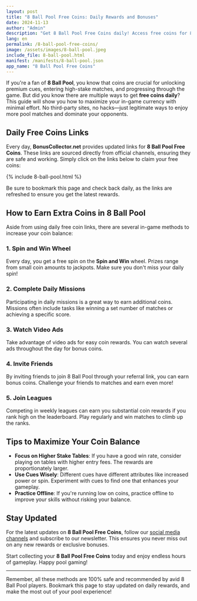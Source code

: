 ```yaml
---
layout: post
title: "8 Ball Pool Free Coins: Daily Rewards and Bonuses"
date: 2024-11-13
author: "Admin"
description: "Get 8 Ball Pool Free Coins daily! Access free coins for 8 Ball Pool with updated links. Boost your game with easy, reliable rewards every day!"
lang: en
permalink: /8-ball-pool-free-coins/
image: /assets/images/8-ball-pool.jpeg
include_file: 8-ball-pool.html
manifest: /manifests/8-ball-pool.json
app_name: "8 Ball Pool Free Coins"
---
```


If you're a fan of **8 Ball Pool**, you know that coins are crucial for unlocking premium cues, entering high-stake matches, and progressing through the game. But did you know there are multiple ways to get **free coins daily**? This guide will show you how to maximize your in-game currency with minimal effort. No third-party sites, no hacks—just legitimate ways to enjoy more pool matches and dominate your opponents.

## Daily Free Coins Links

Every day, **BonusCollector.net** provides updated links for **8 Ball Pool Free Coins**. These links are sourced directly from official channels, ensuring they are safe and working. Simply click on the links below to claim your free coins:

{% include 8-ball-pool.html %}

Be sure to bookmark this page and check back daily, as the links are refreshed to ensure you get the latest rewards.

## How to Earn Extra Coins in 8 Ball Pool

Aside from using daily free coin links, there are several in-game methods to increase your coin balance:

### 1. **Spin and Win Wheel**
Every day, you get a free spin on the **Spin and Win** wheel. Prizes range from small coin amounts to jackpots. Make sure you don't miss your daily spin!

### 2. **Complete Daily Missions**
Participating in daily missions is a great way to earn additional coins. Missions often include tasks like winning a set number of matches or achieving a specific score.

### 3. **Watch Video Ads**
Take advantage of video ads for easy coin rewards. You can watch several ads throughout the day for bonus coins.

### 4. **Invite Friends**
By inviting friends to join 8 Ball Pool through your referral link, you can earn bonus coins. Challenge your friends to matches and earn even more!

### 5. **Join Leagues**
Competing in weekly leagues can earn you substantial coin rewards if you rank high on the leaderboard. Play regularly and win matches to climb up the ranks.

## Tips to Maximize Your Coin Balance

- **Focus on Higher Stake Tables**: If you have a good win rate, consider playing on tables with higher entry fees. The rewards are proportionately larger.
- **Use Cues Wisely**: Different cues have different attributes like increased power or spin. Experiment with cues to find one that enhances your gameplay.
- **Practice Offline**: If you're running low on coins, practice offline to improve your skills without risking your balance.

## Stay Updated

For the latest updates on **8 Ball Pool Free Coins**, follow our [social media channels](https://x.com/) and subscribe to our newsletter. This ensures you never miss out on any new rewards or exclusive bonuses.

Start collecting your **8 Ball Pool Free Coins** today and enjoy endless hours of gameplay. Happy pool gaming!

---

Remember, all these methods are 100% safe and recommended by avid 8 Ball Pool players. Bookmark this page to stay updated on daily rewards, and make the most out of your pool experience!